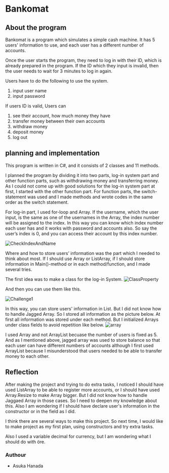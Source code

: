# Bankomat
## About the program
Bankomat is a program which simulates a simple cash machine. 
It has 5 users' information to use, and each user has a different number of accounts.

Once the user starts the program, they need to log in with their ID, which is already prepared in the program. 
If the ID which they input is invalid, then the user needs to wait for 3 minutes to log in again.

Users have to do the following to use the system.
1. input user name
2. input password

If users ID is valid,
Users can  
1. see their account, how much money they have
2. transfer money between their own accounts
3. withdraw money
4. deposit money
5. log out

## planning and implementation

This program is written in C#, and it consists of 2 classes and 11 methods. 

I planned the program by dividing it into two parts, log-in system part and other function parts, such as withdrawing money and transferring money. 
As I could not come up with good solutions for the log-in system part at first, I started with the other function part. For function parts, the switch-statement was used and I made methods and wrote codes in the same order as the switch statement.

For log-in part, I used for-loop and Array. If the username, which the user input, is the same as one of the usernames in the Array, the index number will be assigned to the index. 
In this way you can know which index number each user has and it works with password and accounts also. So say the user’s index is 0, and you can access their account by this index number. 

![CheckIndexAndName](https://github.com/askahana/Bankomat/assets/144675449/50f0c668-0acb-48cc-a517-702c7cd558e5)

Where and how to store users’ information was the part which I needed to think about most. If I should use Array or ListArray, if I should store information in Main()-method or in each method/function, and I made several tries. 

The first idea was to make a class for the log-in System.
![ClassProperty](https://github.com/askahana/Bankomat/assets/144675449/554551f6-b276-4f3a-a772-d931ebf1e1fd)

And then you can use them like this.

![Challenge1](https://github.com/askahana/Bankomat/assets/144675449/2aa53281-3c16-49a8-9da0-d7176e36f60f)

In this way, you can store users' information in List. But I did not know how to handle Jagged Array. So I stored all information as the picture below. At first all information was stored under each method. But I initialized Arrays under class fields to avoid repetition like below. 
![array](https://github.com/askahana/Bankomat/assets/144675449/3d6dfae5-fe6f-474f-a959-09c8b228f1c5)

I used Array and not ArrayList becuase the number of users is fixed as 5. And as I mentioned above, jagged array was used to store balance so that each user can have different numbers of accounts although I first used ArrayList because I misunderstood that users needed to be able to transfer money to each other.

## Reflection
After making the project and trying to do extra tasks, I noticed I should have used ListArray to be able to register more accounts, or I should have used Array.Resize to make Array bigger. But I did not know how to handle Jaggaed Array in those cases. So I need to deepen my knowledge about this. Also I am wondering if I should have declare user's information in the constructor or in the field as I did.

I think there are several ways to make this project. So next time, I would like to make project as my first plan, using constructors and try extra tasks.

Also I used a variable decimal for currency, but I am wondering what I should do with öre.

### Authour
* Asuka Hanada
